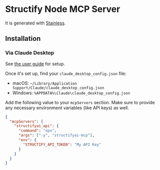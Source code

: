 # Structify Node MCP Server

It is generated with [Stainless](https://www.stainless.com/).

## Installation

### Via Claude Desktop

See [the user guide](https://modelcontextprotocol.io/quickstart/user) for setup.

Once it's set up, find your `claude_desktop_config.json` file:

- macOS: `~/Library/Application Support/Claude/claude_desktop_config.json`
- Windows: `%APPDATA%\Claude\claude_desktop_config.json`

Add the following value to your `mcpServers` section. Make sure to provide any necessary environment variables (like API keys) as well.

```json
{
  "mcpServers": {
    "structifyai_api": {
      "command": "npx",
      "args": ["-y", "structifyai-mcp"],
      "env": {
        "STRUCTIFY_API_TOKEN": "My API Key"
      }
    }
  }
}
```
